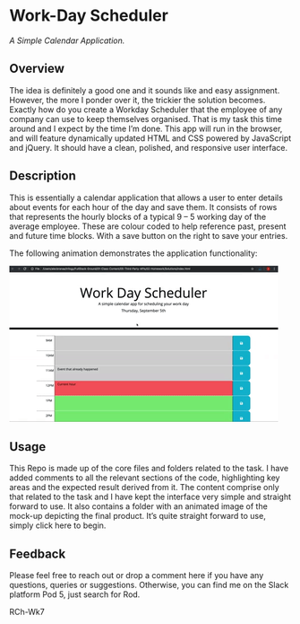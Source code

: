 # Work-Day Scheduler
_A Simple Calendar Application._

## Overview
The idea is definitely a good one and it sounds like and easy assignment. However, the more I ponder over it, the trickier the solution becomes. Exactly how do you create a Workday Scheduler that the employee of any company can use to keep themselves organised. That is my task this time around and I expect by the time I’m done.
This app will run in the browser, and will feature dynamically updated HTML and CSS powered by JavaScript and jQuery. It should have a clean, polished, and responsive user interface.

## Description
This is essentially a calendar application that allows a user to enter details about events for each hour of the day and save them. It consists of rows that represents the hourly blocks of a typical 9 – 5 working day of the average employee. These are colour coded to help reference past, present and future time blocks. With a save button on the right to save your entries. 

The following animation demonstrates the application functionality:

![A user clicks on slots on the color-coded calendar and edits the events.](./assets/images/05-third-party-apis-homework-demo.gif)

## Usage
This Repo is made up of the core files and folders related to the task. I have added comments to all the relevant sections of the code, highlighting key areas and the expected result derived from it. The content comprise only that related to the task and I have kept the interface very simple and straight forward to use. It also contains a folder with an animated image of the mock-up depicting the final product. It’s quite straight forward to use, simply click here to begin.

## Feedback
Please feel free to reach out or drop a comment here if you have any questions, queries or suggestions. Otherwise, you can find me on the Slack platform Pod 5, just search for Rod.

RCh-Wk7
